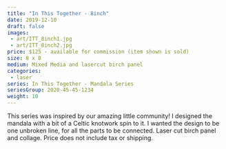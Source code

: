 ```yaml
---
title: "In This Together - 8inch"
date: 2019-12-10
draft: false
images:
 - art/ITT_8inch1.jpg
 - art/ITT_8inch2.jpg
price: $125 - available for commission (item shown is sold)
size: 8 x 8
medium: Mixed Media and lasercut birch panel
categories:
 - laser
series: In This Together - Mandala Series
seriesGroup: 2020-45-45-1234
weight: 10
---
```


This series was inspired by our amazing little community! I designed the mandala with a bit of a Celtic knotwork spin to it. I wanted the design to be one unbroken line, for all the parts to be connected. Laser cut birch panel and collage. Price does not include tax or shipping.
